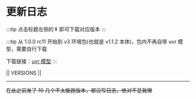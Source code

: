 # 更新日志

:::tip
点击标题左侧的 ⏬ 即可下载对应版本
:::

:::tip
从 1.0.0 rc11 开始到 v3 环境包(也就是 v1.1.2 本体)，包内不再自带 uvr 模型，需要自行下载

下载链接：[uvr 模型](https://www.123pan.com/s/BEzKjv-h7qqv.html)
:::


|| VERSIONS ||

---

~~在此之前发了 10 几个不太能跑版本，都没写日志，绝对不是我懒~~

